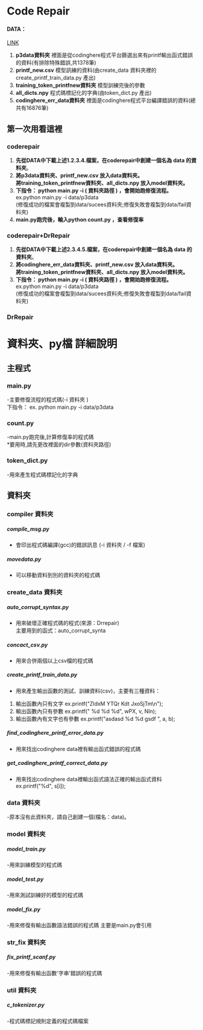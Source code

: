 # Code Repair

#### DATA：
[LINK](https://drive.google.com/drive/folders/1NfAx5mKUyAcAq9oc7q_1CW1UYczY8UuK?usp=sharing)<br>

1. **p3data資料夾** 裡面是從codinghere程式平台篩選出來有printf輸出函式錯誤的資料(有排除特殊錯誤,共1378筆)  
2. **printf_new.csv** 模型訊練的資料(由create_data 資料夾裡的create_printf_train_data.py 產出)  
3. **training_token_printfnew資料夾** 模型訓練完後的參數
4. **all_dicts.npy** 程式碼標記化的字典(由token_dict.py 產出)  
5. **codinghere_err_data資料夾** 裡面是codinghere程式平台編譯錯誤的資料(總共有16876筆)

## 第一次用看這裡
### coderepair
1. **先從DATA中下載上述1.2.3.4.檔案，在coderepair中創建一個名為 data 的資料夾**。
2. **將p3data資料夾、printf_new.csv 放入data資料夾。**  
**將training_token_printfnew資料夾、all_dicts.npy 放入model資料夾。**<br>
3. **下指令： python main.py -i ( 資料夾路徑 ) ，會開始跑修復流程。** ex.python main.py -i data/p3data<br> 
(修復成功的檔案會複製到data/sucees資料夾;修復失敗會複製到data/fail資料夾)<br> 
4. **main.py跑完後，輸入python count.py ，查看修復率**<br>  
### coderepair+DrRepair
1. **先從DATA中下載上述2.3.4.5.檔案，在coderepair中創建一個名為 data 的資料夾**。
2. **將codinghere_err_data資料夾、printf_new.csv 放入data資料夾。** <br>
**將training_token_printfnew資料夾、all_dicts.npy 放入model資料夾。**<br>
3. **下指令： python main.py -i ( 資料夾路徑 ) ，會開始跑修復流程。** ex.python main.py -i data/p3data<br> 
(修復成功的檔案會複製到data/sucees資料夾;修復失敗會複製到data/fail資料夾)<br> 

### DrRepair



# 資料夾、py檔 詳細說明

## 主程式

### main.py
-主要修復流程的程式碼(-i 資料夾 )<br>
下指令： ex. python main.py -i data/p3data
### count.py 
-main.py跑完後,計算修復率的程式碼<br>
*要用時,請先更改裡面的dir參數(資料夾路徑)
### token_dict.py
-用來產生程式碼標記化的字典


## 資料夾

### compiler 資料夾
##### compile_msg.py 
- 會印出程式碼編譯(gcc)的錯誤訊息 (-i 資料夾 / -f 檔案)

##### movedata.py 
- 可以移動資料到別的資料夾的程式碼

### create_data 資料夾
##### auto_corrupt_syntax.py
 - 用來破壞正確程式碼的程式(來源：Drrepair) <br>
 主要用到的函式：auto_corrupt_synta

##### concact_csv.py 
- 用來合併兩個以上csv檔的程式碼

##### create_printf_train_data.py 
- 用來產生輸出函數的測試、訓練資料(csv)，主要有三種資料：<br>
1. 輸出函數內只有文字 ex.printf("ZldxM YTQr Kdt JxoSjTm\n");<br>
2. 輸出函數內只有參數 ex.printf(" %d %d %d", wPX, v, NIn);<br>
3. 輸出函數內有文字也有參數 ex.printf("asdasd %d %d gsdf ", a, b);

 ##### find_codinghere_printf_error_data.py
 - 用來找出codinghere data裡有輸出函式錯誤的程式碼


 ##### get_codinghere_printf_correct_data.py
 - 用來找出codinghere data裡輸出函式語法正確的輸出函式資料
 ex.printf("%d", s[i]);

### data 資料夾
-原本沒有此資料夾，請自己創建一個(檔名：data)。


### model 資料夾 


##### model_train.py
-用來訓練模型的程式碼

##### model_test.py
-用來測試訓練好的模型的程式碼

##### model_fix.py
-用來修復有輸出函數語法錯誤的程式碼
主要是main.py會引用

### str_fix 資料夾
##### fix_printf_scanf.py
-用來修復有輸出函數'字串'錯誤的程式碼

### util 資料夾
##### c_tokenizer.py
-程式碼標記規則定義的程式碼檔案

